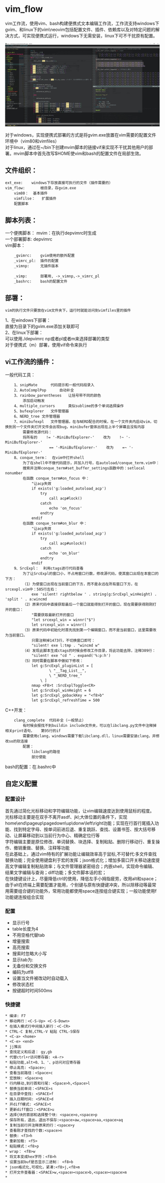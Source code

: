 vim_flow
==========

vim工作流，使用vim、bash构建便携式文本编辑工作流，工作流支持windows下gvim、和linux下的vim\neovim包括配置文件、插件、依赖库以及对特定问题的解决方式，可实现便携式运行，windows下无需安装，linux下可不干扰原有配置。  

<div align=center><img src="https://github.com/yangzigy/vim_flow/raw/master/gui.jpg"/></div>

对于windows，实现便携式部署的方式是将gvim.exe放置在vim需要的配置文件环境中（vim80和vimfiles）  
对于linux，通过在~/bin下创建mvim脚本的链接vif来实现不干扰其他用户的部署。mvim脚本中首先改写$HOME使vim和bash的配置文件在局部生效。  
## 文件组织：  
```text
ext_exe:	windows下存放直接可执行的文件（插件需要的）
vim_flow:		根目录，存gvim.exe
	vim80：	基本插件
	vimfilse：	扩展插件
	配置脚本
```
## 脚本列表：  
一个便携脚本：	mvim：在执行depvimrc时生成  
一个部署脚本:	depvimrc  
vim脚本：  
```text
	_gvimrc:	gvim使用的额外配置
	_vimrc_pl:	插件的配置
	_vimnp:		无插件版本
	
	_vimp:		部署用, ->_vimnp,->_vimrc_pl
	_bashrc:	bash的配置文件
```
## 部署：  
	vim的执行文件只要放在vim文件夹下，运行时就能访问到vimfiles里的插件  
1、在windows下部署：  
	直接为目录下的gvim.exe添加关联即可  
2、在linux下部署：  
	可以使用./depvimrc np或者pl或者m来选择部署的类型  
	对于便携式（m）部署，使用vif命令来执行  

## vi工作流的插件：  
一般代码工具：  
```text
	1、snipMate		代码提示和一般代码段录入
	2、AutoComplPop		自动补全
	3、rainbow_parentheses	让括号带不同的颜色
		添加启动触发
	4、multiple_cursors		类似sublime的多个单词选择操作
	5、bufexplorer	文件管理器
	6、NERD_tree	文件管理器
	7、minibufexpl	文件管理器，在与NERD配合的时候，在一个文件夹内启动vim，切换到另一个文件夹打开文件会出现bug，minibufer窗体出现在上半个屏幕且没有内容
		需要修改源代码：
		将所有的    != '-MiniBufExplorer-'    改为    !~ '-MiniBufExplorer-'
					== '-MiniBufExplorer-'    改为    =~ '-MiniBufExplorer-'
	8、conque_term：	在vim中打开shell
		为了在shell中不做代码提示，并加入行号，在autoload/conque_term.vim中：
		搜索并注释conque_term#set_buffer_settings函数中的：setlocal nonumber
		在函数 conque_term#on_focus 中：
			"让acp失效
			if exists('g:loaded_autoload_acp')
				try
					call acp#lock()
				catch
					echo 'on_focus'
				endtry
			endif
		在函数 conque_term#on_blur 中：
			"让acp失效
			if exists('g:loaded_autoload_acp')
				try
					call acp#unlock()
				catch
					echo 'on_blur'
				endtry
			endif
	9、SrcExpl：	利用ctags进行代码查看
		为了让SrcExpl的窗口小，不占用窗口行数，修改源代码，使其窗口出现在本窗口的下方：
		（1）为使窗口出现在当前窗口的下方，而不是永远在所有窗口下方，在srcexpl.vim中：585行左右：
			exe 'silent! rightbelow ' . string(g:SrcExpl_winHeight) . 'split ' . a:wincmd
		（2）原来代码中直接获取最后一个窗口就能得到打开的窗口，现在需要获得刚刚打开的窗口：
			"需要获取最新打开的窗口
			"let srcexpl_win = winnr("$")
			let srcexpl_win = winnr()
		（3）原来代码中初始化时首先找到第一个编辑窗口，而不是当前窗口，这里需要改为当前窗口。
			只需注释掉1473行，不切换窗口即可：
		    "silent! exe l:tmp . "wincmd w"
		（4）发现此脚本生成ctags的时候会修改工作目录，将此功能去除，注释309行：
			"silent! exe "cd " . expand('%:p:h')
		（5）同时需要在脚本中做如下修改：
			let g:SrcExpl_pluginList = [
			        \ "__Tag_List__",
			        \ "_NERD_tree_"
			    \ ]
			nmap <F8>t :SrcExplToggle<CR>
			let g:SrcExpl_winHeight = 6
			let g:SrcExpl_gobackKey = "<f8>b"
			let g:SrcExpl_refreshTime = 500
```
C++开发：  
```text
	clang_complete	代码补全（一般禁止）
		有时候会报找不到buildin include文件夹，可以在libclang.py文件中注释掉相关print语句，	第95行的if
		需要使用clang，windows需要下载libclang.dll，linux需要安装clang，并修改so的软连接
		配置：
			libclang的路径
			部分使能
```

bash的配置：在.bashrc中  
## 自定义配置
### 配置设计
首先通过简化光标移动和字符编辑功能，让vim编辑速度达到使用鼠标的程度。  
光标移动主要是在双手不离开asdf、jkl;大体位置的条件下，实现home\end\pageup\pagedown\up\donw\left\right功能；实现在行首行尾插入功能、找到特定字母、按单词前进后退、重复跳跃、查找、设置书签、按大括号移动、让屏幕移动到以当前行为中心、精确定位行等  
字符编辑主要是原位修改、单词替换、块选择、复制粘贴、删除行移动行、重复操作、撤销重做、替换、注释等功能  
在此基础上，通过vim特有的扩展功能让编辑效率高于鼠标,不可替代:多文件查找替换功能；完全使用键盘利于宏的发挥；json格式化；增加多窗口开关移动速度提高文字编辑复制粘贴效率；与文件管理器紧密结合；内嵌shell，实现命令编辑、结果文字编辑与查询；diff功能；多文件脚本话的宏；  
在快捷键设计上，尽量降低ctrl的使用，降低左手小拇指疲劳，改用alt和space；由于alt在终端上需要配置才能用，个别键与原有快捷键冲突，所以除移动等最常用需要组合键的功能外，常用功能都使用space连按组合键实现；一般功能使用f功能键连按组合实现

### 配置
* 显示行号
* table长度为4
* 不用空格代替tab
* 增量搜索
* 高亮搜索
* 搜索时忽略大小写
* 显示tab为:
* 无备份和交换文件
* 编码为utf8
* 设置当文件被改动时自动载入
* 修改状态栏
* 按键超时时间500ms

### 快捷键

```text
* 编译: F7
* 移动两行：<C-S-Up> <C-S-Down>
* 在插入模式行中间插入新行：<C-CR>
* CTRL-C 复制,CTRL-V 粘贴 CTRL-S保存
* <C-a> <home>
* <C-e> <end>
* jj推出
* 查找定义和后退： gy,gb
* 代替ctrl+r访问寄存器: <A-r>
* 粘贴功能,alt+0、1、'、p访问对应寄存器
* 停止高亮: <Space>;
* 查看当前路径：<Space>c
* 宏放映: <Space>q
* 行内移动,到行首和行尾: <Space>h,<Space>l
* 替换当前单词：<SPACE>s
* 在目录中查找: <SPACE>f
* 插入日期时间: <SPACE>d
* 开diff模式: <SPACE>t
* 更新diff窗口：<SPACE>u
* 选择{块的首部和选择整个块: <space>o,<space>p
* 保存所有，退出，退出不保存:<space>aw,<space>aa,<space>aq
* 复制当前行并注释原来的行：<space>y
* 查看刚才查找的个数:<space>n
* 替换: <f3>h
* 重新加载: <f5>
* 粘贴模式：<f8>p
* wrap： <f8>w
* 将文本变成hex字符：<f8>h
* 设置当前buf是否显示二进制： <f8>b
* json格式化,可视化，紧凑:<f8>j,<f8>m 
* 打开文件查看器：<SPACE>w,<space><space>b,<space><space>m
* 
```
